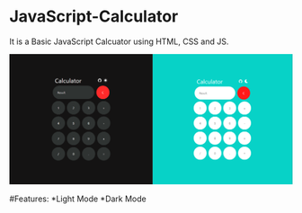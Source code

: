 # JavaScript-Calculator

It is a Basic JavaScript Calcuator using HTML, CSS and JS.

![Calculator Preview Image](https://raw.githubusercontent.com/Shuvan04/JavaScript-Calculator/main/JavaScript%20Calculator%20by%20Shuvan/SAMPLE%20CALCULATOR.png)

#Features:
*<a>Light Mode</a>
*<a>Dark Mode</a>
